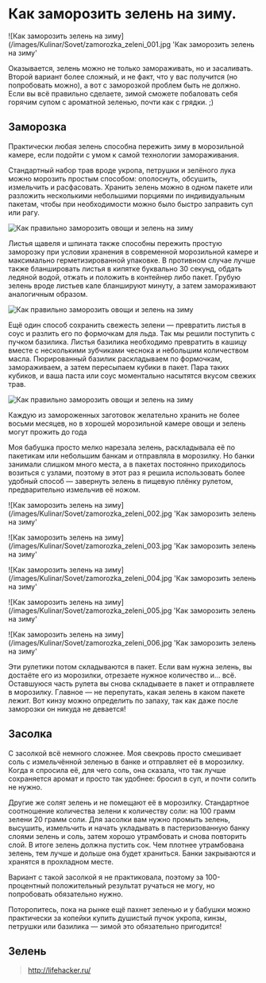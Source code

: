 # Как заморозить зелень на зиму.

![Как заморозить зелень на зиму](/images/Kulinar/Sovet/zamorozka_zeleni_001.jpg 'Как заморозить зелень на зиму'

Оказывается, зелень можно не только замораживать, но и засаливать. Второй вариант более сложный, и не факт, что у вас получится (но попробовать можно), а вот с заморозкой проблем быть не должно. Если вы всё правильно сделаете, зимой сможете побаловать себя горячим супом с ароматной зеленью, почти как с грядки. ;)

## Заморозка

Практически любая зелень способна пережить зиму в морозильной камере, если подойти с умом к самой технологии замораживания.

Стандартный набор трав вроде укропа, петрушки и зелёного лука можно морозить простым способом: ополоснуть, обсушить, измельчить и расфасовать. Хранить зелень можно в одном пакете или разложить несколькими небольшими порциями по индивидуальным пакетам, чтобы при необходимости можно было быстро заправить суп или рагу.

![Как правильно заморозить овощи и зелень на зиму](/images/Kulinar/Sovet/zamorozka_ovoschey_8.jpg)

Листья щавеля и шпината также способны пережить простую заморозку при условии хранения в современной морозильной камере и максимально герметизированной упаковке. В противном случае лучше также бланшировать листья в кипятке буквально 30 секунд, обдать ледяной водой, отжать и положить в контейнер либо пакет. Грубую зелень вроде листьев кале бланшируют минуту, а затем замораживают аналогичным образом.

![Как правильно заморозить овощи и зелень на зиму](/images/Kulinar/Sovet/zamorozka_ovoschey_9.jpg)

Ещё один способ сохранить свежесть зелени — превратить листья в соус и разлить его по формочкам для льда. Так мы решили поступить с пучком базилика. Листья базилика необходимо превратить в кашицу вместе с несколькими зубчиками чеснока и небольшим количеством масла. Пюрированный базилик раскладываем по формочкам, замораживаем, а затем пересыпаем кубики в пакет. Пара таких кубиков, и ваша паста или соус моментально насытятся вкусом свежих трав.

![Как правильно заморозить овощи и зелень на зиму](/images/Kulinar/Sovet/zamorozka_ovoschey_10.jpg)

Каждую из замороженных заготовок желательно хранить не более восьми месяцев, но в хорошей морозильной камере овощи и зелень могут прожить до года

Моя бабушка просто мелко нарезала зелень, раскладывала её по пакетикам или небольшим банкам и отправляла в морозилку. Но банки занимали слишком много места, а в пакетах постоянно приходилось возиться с узлами, поэтому в этот раз я решила использовать более удобный способ — завернуть зелень в пищевую плёнку рулетом, предварительно измельчив её ножом.

![Как заморозить зелень на зиму](/images/Kulinar/Sovet/zamorozka_zeleni_002.jpg 'Как заморозить зелень на зиму'

![Как заморозить зелень на зиму](/images/Kulinar/Sovet/zamorozka_zeleni_003.jpg 'Как заморозить зелень на зиму'

![Как заморозить зелень на зиму](/images/Kulinar/Sovet/zamorozka_zeleni_004.jpg 'Как заморозить зелень на зиму'

![Как заморозить зелень на зиму](/images/Kulinar/Sovet/zamorozka_zeleni_005.jpg 'Как заморозить зелень на зиму'

![Как заморозить зелень на зиму](/images/Kulinar/Sovet/zamorozka_zeleni_006.jpg 'Как заморозить зелень на зиму'

Эти рулетики потом складываются в пакет. Если вам нужна зелень, вы достаёте его из морозилки, отрезаете нужное количество и… всё. Оставшуюся часть рулета вы снова складываете в пакет и отправляете в морозилку. Главное — не перепутать, какая зелень в каком пакете лежит. Вот кинзу можно определить по запаху, так как даже после заморозки он никуда не девается!

## Засолка

С засолкой всё немного сложнее. Моя свекровь просто смешивает соль с измельчённой зеленью в банке и отправляет её в морозилку. Когда я спросила её, для чего соль, она сказала, что так лучше сохраняется аромат и просто так удобнее: бросил в суп, и почти солить не нужно.

Другие же солят зелень и не помещают её в морозилку. Стандартное соотношение количества зелени к количеству соли: на 100 грамм зелени 20 грамм соли. Для засолки вам нужно промыть зелень, высушить, измельчить и начать укладывать в пастеризованную банку слоями зелень и соль, затем хорошо утрамбовать и снова повторить слой. В итоге зелень должна пустить сок. Чем плотнее утрамбована зелень, тем лучше и дольше она будет храниться. Банки закрываются и хранятся в прохладном месте.

Вариант с такой засолкой я не практиковала, поэтому за 100-процентный положительный результат ручаться не могу, но попробовать обязательно нужно.

Поторопитесь, пока на рынке ещё пахнет зеленью и у бабушки можно практически за копейки купить душистый пучок укропа, кинзы, петрушки или базилика — зимой это обязательно пригодится!

## Зелень

> http://lifehacker.ru/
